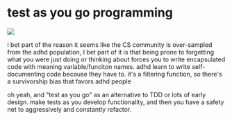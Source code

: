 # test as you go programming

![](https://img.shields.io/badge/tag-wip-lightgrey)


i bet part of the reason it seems like the CS community is over-sampled from the adhd population, I bet part of it is that being prone to forgetting what you were just doing or thinking about forces you to write encapsulated code
with meaning variable/funciton names. adhd learn to write self-documenting code because they have to. it's a filtering function, so there's a survivorship bias that favors adhd people

oh yeah, and "test as you go" as an alternative to TDD or lots of early design. make tests as you develop functionality, and then you have a safety net to
aggressively and constantly refactor.
